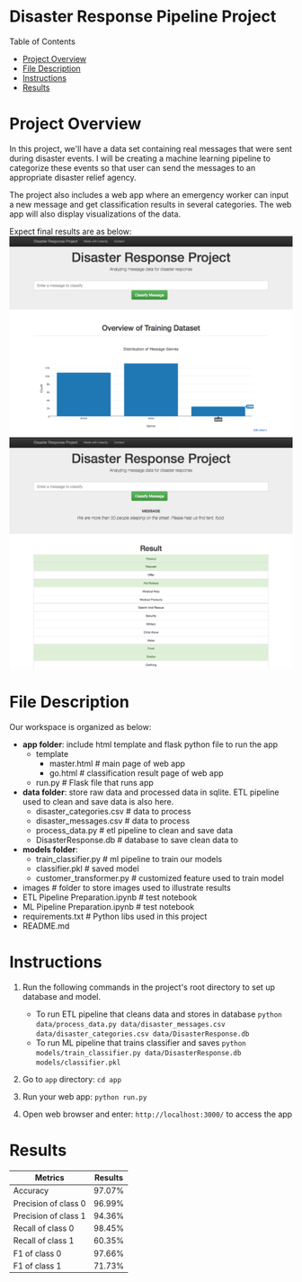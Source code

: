 <h1>Disaster Response Pipeline Project</h1>

Table of Contents
- [Project Overview](#project-overview)
- [File Description](#file-description)
- [Instructions](#instructions)
- [Results](#results)

# Project Overview
In this project, we'll have a data set containing real messages that were sent during disaster events. I will be creating a machine learning pipeline to categorize these events so that user can send the messages to an appropriate disaster relief agency.

The project also includes a web app where an emergency worker can input a new message and get classification results in several categories. The web app will also display visualizations of the data.

Expect final results are as below:
![User input](images/disaster-response-project1.png)
![Categorized results](images/disaster-response-project2.png )

# File Description
Our workspace is organized as below:
  - **app folder**: include html template and flask python file to run the app
    - template
      - master.html # main page of web app
      - go.html # classification result page of web app
    - run.py # Flask file that runs app
  - **data folder**: store raw data and processed data in sqlite. ETL pipeline used to clean and save data is also here.
    - disaster_categories.csv  # data to process 
    - disaster_messages.csv  # data to process
    - process_data.py # etl pipeline to clean and save data
    - DisasterResponse.db   # database to save clean data to
  - **models folder**: 
    - train_classifier.py # ml pipeline to train our models
    - classifier.pkl  # saved model 
    - customer_transformer.py  # customized feature used to train model 
  - images # folder to store images used to illustrate results
  - ETL Pipeline Preparation.ipynb # test notebook
  - ML Pipeline Preparation.ipynb # test notebook
  - requirements.txt # Python libs used in this project
  - README.md

# Instructions
1. Run the following commands in the project's root directory to set up database and model.

    - To run ETL pipeline that cleans data and stores in database
        `python data/process_data.py data/disaster_messages.csv data/disaster_categories.csv data/DisasterResponse.db`
    - To run ML pipeline that trains classifier and saves
        `python models/train_classifier.py data/DisasterResponse.db models/classifier.pkl`

2. Go to `app` directory: `cd app`

3. Run your web app: `python run.py`

4. Open web browser and enter: `http://localhost:3000/` to access the app

# Results

| Metrics              | Results |
|----------------------|---------|
| Accuracy             | 97.07%  |
| Precision of class 0 | 96.99%  |
| Precision of class 1 | 94.36%  |
| Recall of class 0    | 98.45%  |
| Recall of class 1    | 60.35%  |
| F1 of class 0        | 97.66%  |
| F1 of class 1        | 71.73%  |
